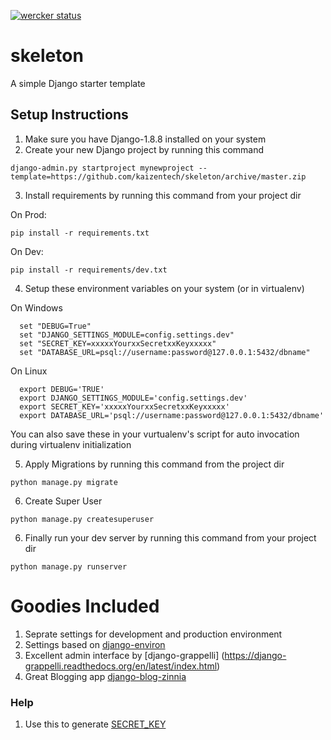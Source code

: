 [![wercker status](https://app.wercker.com/status/7f2c7e065fc595a02dfbdfd8ce05add0/m "wercker status")](https://app.wercker.com/project/bykey/7f2c7e065fc595a02dfbdfd8ce05add0)

# skeleton 
A simple Django starter template

## Setup Instructions ##
1. Make sure you have Django-1.8.8 installed on your system
2. Create your new Django project by running this command

  `django-admin.py startproject mynewproject --template=https://github.com/kaizentech/skeleton/archive/master.zip`  
  
3. Install requirements by running this command from your project dir
  
  On Prod:

  `pip install -r requirements.txt`

  On Dev:

  `pip install -r requirements/dev.txt`

4. Setup these environment variables on your system (or in virtualenv)


On Windows
  
```
  set "DEBUG=True"
  set "DJANGO_SETTINGS_MODULE=config.settings.dev"
  set "SECRET_KEY=xxxxxYourxxSecretxxKeyxxxxx"
  set "DATABASE_URL=psql://username:password@127.0.0.1:5432/dbname"
```
  
  On Linux
  
```
  export DEBUG='TRUE'
  export DJANGO_SETTINGS_MODULE='config.settings.dev'
  export SECRET_KEY='xxxxxYourxxSecretxxKeyxxxxx'
  export DATABASE_URL='psql://username:password@127.0.0.1:5432/dbname'
```

You can also save these in your vurtualenv's script for auto invocation during virtualenv initialization 
  
5. Apply Migrations by running this command from the project dir
  
  `python manage.py migrate` 

6. Create Super User

  `python manage.py createsuperuser`

6. Finally run your dev server by running this command from your project dir
  
  `python manage.py runserver` 

# Goodies Included #
1. Seprate settings for development and production environment
2. Settings based on [django-environ](https://django-environ.readthedocs.org/en/latest/)
3. Excellent admin interface by [django-grappelli] (https://django-grappelli.readthedocs.org/en/latest/index.html)
4. Great Blogging app [django-blog-zinnia](https://github.com/Fantomas42/django-blog-zinnia)

### Help ###
1. Use this to generate [SECRET_KEY](http://www.miniwebtool.com/django-secret-key-generator/) 
